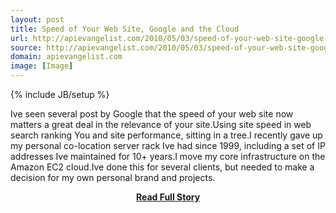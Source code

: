 ```yaml
---
layout: post
title: Speed of Your Web Site, Google and the Cloud
url: http://apievangelist.com/2010/05/03/speed-of-your-web-site-google-and-the-cloud/
source: http://apievangelist.com/2010/05/03/speed-of-your-web-site-google-and-the-cloud/
domain: apievangelist.com
image: [Image]
---
```

{% include JB/setup %}<p>Ive seen several post by Google that the speed of your web site now matters a great deal in the relevance of your site.Using site speed in web search ranking
	You and site performance, sitting in a tree.I recently gave up my personal co-location server rack Ive had since 1999, including a set of IP addresses Ive maintained for 10+ years.I move my core infrastructure on the Amazon EC2 cloud.Ive done this for several clients, but needed to make a decision for my own personal brand and projects.</p>
<center><p><a href="http://apievangelist.com/2010/05/03/speed-of-your-web-site-google-and-the-cloud/" style='padding:25px; font-sze:18px; font-weight: bold;'>Read Full Story</a></p></center>
